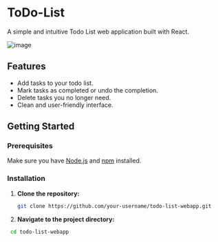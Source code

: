 # ToDo-List

A simple and intuitive Todo List web application built with React.

![image](https://github.com/Turlinahi/ToDo-List/assets/133703884/ff4d9290-2f76-4b87-9445-307b3df243ae)

## Features

- Add tasks to your todo list.
- Mark tasks as completed or undo the completion.
- Delete tasks you no longer need.
- Clean and user-friendly interface.

## Getting Started

### Prerequisites

Make sure you have [Node.js](https://nodejs.org/) and [npm](https://www.npmjs.com/) installed.

### Installation

1. **Clone the repository:**

   ```bash
   git clone https://github.com/your-username/todo-list-webapp.git

2. **Navigate to the project directory:**

  ```bash
   cd todo-list-webapp
  
